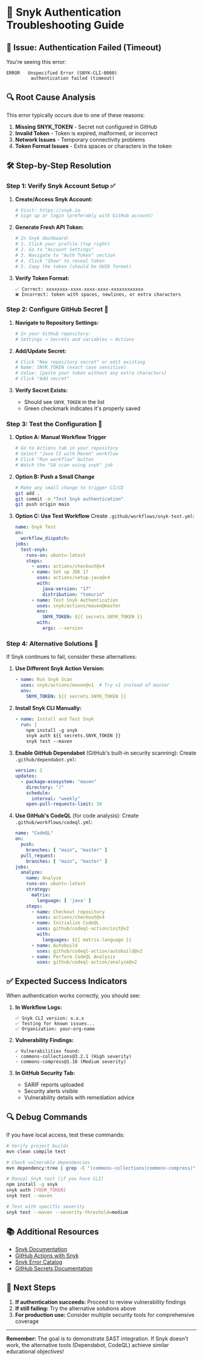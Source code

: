 # 🔧 Snyk Authentication Troubleshooting Guide

## 🚨 Issue: Authentication Failed (Timeout)

You're seeing this error:
```
ERROR   Unspecified Error (SNYK-CLI-0000)
         authentication failed (timeout)
```

## 🔍 Root Cause Analysis

This error typically occurs due to one of these reasons:
1. **Missing SNYK_TOKEN** - Secret not configured in GitHub
2. **Invalid Token** - Token is expired, malformed, or incorrect
3. **Network Issues** - Temporary connectivity problems
4. **Token Format Issues** - Extra spaces or characters in the token

## 🛠️ Step-by-Step Resolution

### Step 1: Verify Snyk Account Setup ✅

1. **Create/Access Snyk Account:**
   ```bash
   # Visit: https://snyk.io
   # Sign up or login (preferably with GitHub account)
   ```

2. **Generate Fresh API Token:**
   ```bash
   # In Snyk dashboard:
   # 1. Click your profile (top right)
   # 2. Go to "Account Settings"
   # 3. Navigate to "Auth Token" section
   # 4. Click "Show" to reveal token
   # 5. Copy the token (should be UUID format)
   ```

3. **Verify Token Format:**
   ```
   ✅ Correct: xxxxxxxx-xxxx-xxxx-xxxx-xxxxxxxxxxxx
   ❌ Incorrect: token with spaces, newlines, or extra characters
   ```

### Step 2: Configure GitHub Secret 🔐

1. **Navigate to Repository Settings:**
   ```bash
   # In your GitHub repository:
   # Settings → Secrets and variables → Actions
   ```

2. **Add/Update Secret:**
   ```bash
   # Click "New repository secret" or edit existing
   # Name: SNYK_TOKEN (exact case sensitive)
   # Value: [paste your token without any extra characters]
   # Click "Add secret"
   ```

3. **Verify Secret Exists:**
   - Should see `SNYK_TOKEN` in the list
   - Green checkmark indicates it's properly saved

### Step 3: Test the Configuration 🧪

1. **Option A: Manual Workflow Trigger**
   ```bash
   # Go to Actions tab in your repository
   # Select "Java CI with Maven" workflow
   # Click "Run workflow" button
   # Watch the "SA scan using snyk" job
   ```

2. **Option B: Push a Small Change**
   ```bash
   # Make any small change to trigger CI/CD
   git add .
   git commit -m "Test Snyk authentication"
   git push origin main
   ```

3. **Option C: Use Test Workflow**
   Create `.github/workflows/snyk-test.yml`:
   ```yaml
   name: Snyk Test
   on: 
     workflow_dispatch:
   jobs:
     test-snyk:
       runs-on: ubuntu-latest
       steps:
         - uses: actions/checkout@v4
         - name: Set up JDK 17
           uses: actions/setup-java@v4
           with:
             java-version: "17"
             distribution: "temurin"
         - name: Test Snyk Authentication
           uses: snyk/actions/maven@master
           env:
             SNYK_TOKEN: ${{ secrets.SNYK_TOKEN }}
           with:
             args: --version
   ```

### Step 4: Alternative Solutions 🔄

If Snyk continues to fail, consider these alternatives:

1. **Use Different Snyk Action Version:**
   ```yaml
   - name: Run Snyk Scan
     uses: snyk/actions/maven@v1  # Try v1 instead of master
     env:
       SNYK_TOKEN: ${{ secrets.SNYK_TOKEN }}
   ```

2. **Install Snyk CLI Manually:**
   ```yaml
   - name: Install and Test Snyk
     run: |
       npm install -g snyk
       snyk auth ${{ secrets.SNYK_TOKEN }}
       snyk test --maven
   ```

3. **Enable GitHub Dependabot** (GitHub's built-in security scanning):
   Create `.github/dependabot.yml`:
   ```yaml
   version: 2
   updates:
     - package-ecosystem: "maven"
       directory: "/"
       schedule:
         interval: "weekly"
       open-pull-requests-limit: 10
   ```

4. **Use GitHub's CodeQL** (for code analysis):
   Create `.github/workflows/codeql.yml`:
   ```yaml
   name: "CodeQL"
   on:
     push:
       branches: [ "main", "master" ]
     pull_request:
       branches: [ "main", "master" ]
   jobs:
     analyze:
       name: Analyze
       runs-on: ubuntu-latest
       strategy:
         matrix:
           language: [ 'java' ]
       steps:
         - name: Checkout repository
           uses: actions/checkout@v4
         - name: Initialize CodeQL
           uses: github/codeql-action/init@v2
           with:
             languages: ${{ matrix.language }}
         - name: Autobuild
           uses: github/codeql-action/autobuild@v2
         - name: Perform CodeQL Analysis
           uses: github/codeql-action/analyze@v2
   ```

## ✅ Expected Success Indicators

When authentication works correctly, you should see:

1. **In Workflow Logs:**
   ```
   ✅ Snyk CLI version: x.x.x
   ✅ Testing for known issues...
   ✅ Organization: your-org-name
   ```

2. **Vulnerability Findings:**
   ```
   ✓ Vulnerabilities found:
   - commons-collections@3.2.1 (High severity)
   - commons-compress@1.18 (Medium severity)
   ```

3. **In GitHub Security Tab:**
   - SARIF reports uploaded
   - Security alerts visible
   - Vulnerability details with remediation advice

## 🔍 Debug Commands

If you have local access, test these commands:

```bash
# Verify project builds
mvn clean compile test

# Check vulnerable dependencies
mvn dependency:tree | grep -E "(commons-collections|commons-compress)"

# Manual Snyk test (if you have CLI)
npm install -g snyk
snyk auth [YOUR_TOKEN]
snyk test --maven

# Test with specific severity
snyk test --maven --severity-threshold=medium
```

## 📚 Additional Resources

- [Snyk Documentation](https://docs.snyk.io/)
- [GitHub Actions with Snyk](https://github.com/snyk/actions)
- [Snyk Error Catalog](https://docs.snyk.io/scan-with-snyk/error-catalog#snyk-cli-0000)
- [GitHub Secrets Documentation](https://docs.github.com/en/actions/security-guides/encrypted-secrets)

## 🎯 Next Steps

1. **If authentication succeeds:** Proceed to review vulnerability findings
2. **If still failing:** Try the alternative solutions above
3. **For production use:** Consider multiple security tools for comprehensive coverage

---

**Remember:** The goal is to demonstrate SAST integration. If Snyk doesn't work, the alternative tools (Dependabot, CodeQL) achieve similar educational objectives!
